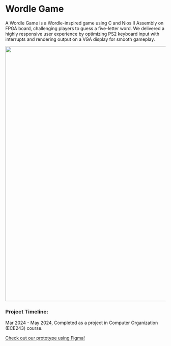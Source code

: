 # Wordle Game

A Wordle Game is a Wordle-inspired game using C and Nios II Assembly on FPGA board, challenging players to guess a five-letter word.
We delivered a highly responsive user experience by optimizing PS2 keyboard input with interrupts and rendering output on a VGA display for smooth gameplay.

<p align=center>
  <img src="wordle.mov" width="800" height=auto align="center">
</p>

### Project Timeline:
Mar 2024 - May 2024, Completed as a project in Computer Organization (ECE243) course.

[Check out our prototype using Figma!](https://www.figma.com/design/JRM97uZObJ9WYYZKYw3Fq8/Wordle-Nios-II?node-id=0-1&t=a5GAYJSQUxjaQWgg-1)
